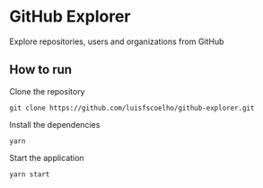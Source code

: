 # GitHub Explorer

Explore repositories, users and organizations from GitHub

## How to run

Clone the repository

`git clone https://github.com/luisfscoelho/github-explorer.git`

Install the dependencies

`yarn`


Start the application

`yarn start`
